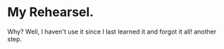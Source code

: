 # My Rehearsel.
Why?
Well, I haven't use it since I last learned it and forgot it all!
another step.
